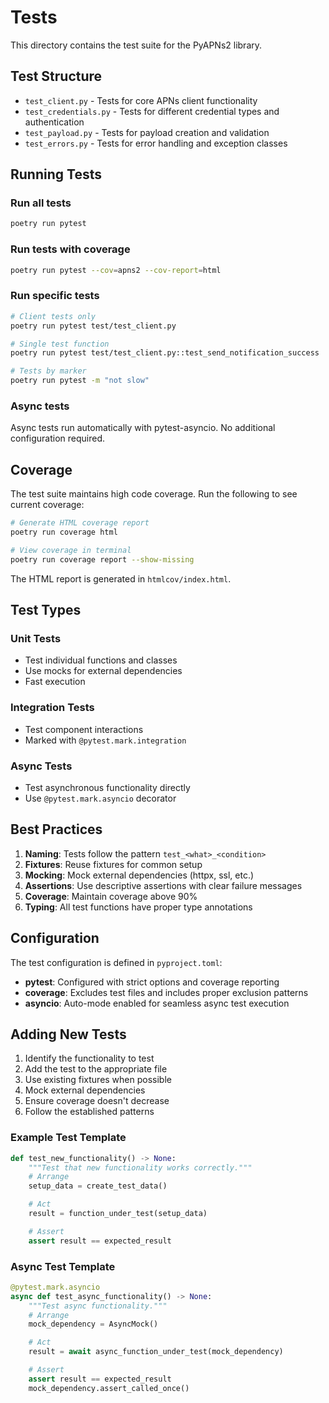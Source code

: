 # Tests

This directory contains the test suite for the PyAPNs2 library.

## Test Structure

- `test_client.py` - Tests for core APNs client functionality
- `test_credentials.py` - Tests for different credential types and authentication
- `test_payload.py` - Tests for payload creation and validation
- `test_errors.py` - Tests for error handling and exception classes

## Running Tests

### Run all tests

```bash
poetry run pytest
```

### Run tests with coverage

```bash
poetry run pytest --cov=apns2 --cov-report=html
```

### Run specific tests

```bash
# Client tests only
poetry run pytest test/test_client.py

# Single test function
poetry run pytest test/test_client.py::test_send_notification_success

# Tests by marker
poetry run pytest -m "not slow"
```

### Async tests

Async tests run automatically with pytest-asyncio. No additional configuration required.

## Coverage

The test suite maintains high code coverage. Run the following to see current coverage:

```bash
# Generate HTML coverage report
poetry run coverage html

# View coverage in terminal
poetry run coverage report --show-missing
```

The HTML report is generated in `htmlcov/index.html`.

## Test Types

### Unit Tests

- Test individual functions and classes
- Use mocks for external dependencies
- Fast execution

### Integration Tests

- Test component interactions
- Marked with `@pytest.mark.integration`

### Async Tests

- Test asynchronous functionality directly
- Use `@pytest.mark.asyncio` decorator

## Best Practices

1. **Naming**: Tests follow the pattern `test_<what>_<condition>`
2. **Fixtures**: Reuse fixtures for common setup
3. **Mocking**: Mock external dependencies (httpx, ssl, etc.)
4. **Assertions**: Use descriptive assertions with clear failure messages
5. **Coverage**: Maintain coverage above 90%
6. **Typing**: All test functions have proper type annotations

## Configuration

The test configuration is defined in `pyproject.toml`:

- **pytest**: Configured with strict options and coverage reporting
- **coverage**: Excludes test files and includes proper exclusion patterns
- **asyncio**: Auto-mode enabled for seamless async test execution

## Adding New Tests

1. Identify the functionality to test
2. Add the test to the appropriate file
3. Use existing fixtures when possible
4. Mock external dependencies
5. Ensure coverage doesn't decrease
6. Follow the established patterns

### Example Test Template

```python
def test_new_functionality() -> None:
    """Test that new functionality works correctly."""
    # Arrange
    setup_data = create_test_data()

    # Act
    result = function_under_test(setup_data)

    # Assert
    assert result == expected_result
```

### Async Test Template

```python
@pytest.mark.asyncio
async def test_async_functionality() -> None:
    """Test async functionality."""
    # Arrange
    mock_dependency = AsyncMock()

    # Act
    result = await async_function_under_test(mock_dependency)

    # Assert
    assert result == expected_result
    mock_dependency.assert_called_once()
```

